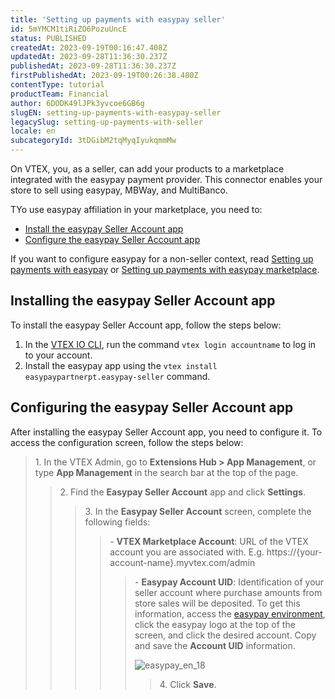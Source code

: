 ```yaml
---
title: 'Setting up payments with easypay seller'
id: 5mYMCM1tiRiZO6PozuUncE
status: PUBLISHED
createdAt: 2023-09-19T00:16:47.408Z
updatedAt: 2023-09-28T11:36:30.237Z
publishedAt: 2023-09-28T11:36:30.237Z
firstPublishedAt: 2023-09-19T00:26:38.480Z
contentType: tutorial
productTeam: Financial
author: 6DODK49lJPk3yvcoe6GB6g
slugEN: setting-up-payments-with-easypay-seller
legacySlug: setting-up-payments-with-seller
locale: en
subcategoryId: 3tDGibM2tqMyqIyukqmmMw
---
```


On VTEX, you, as a seller, can add your products to a marketplace integrated with the easypay payment provider. This connector enables your store to sell using easypay, MBWay, and MultiBanco.

TYo use easypay affiliation in your marketplace, you need to:

- [Install the easypay Seller Account app](#installing-the-easypay-seller-account-app)
- [Configure the easypay Seller Account app](#configuring-the-easypay-seller-account-app)

<div class="alert alert-warning" role="alert">If you want to configure easypay for a non-seller context, read <a href="https://help.vtex.com/pt/tutorial/configurar-pagamento-com-easypay--3xJQqjMIn0ARDI1HcwK88J">Setting up payments with easypay</a> or <a href="https://help.vtex.com/en/tutorial/setting-up-payments-with-easypay-marketplace--3YllWiITcPEOpteuToEdO7">Setting up payments with easypay marketplace</a>.</div>

## Installing the easypay Seller Account app

To install the easypay Seller Account app, follow the steps below:

1. In the [VTEX IO CLI](https://developers.vtex.com/docs/guides/vtex-io-documentation-vtex-io-cli-install), run the command `vtex login accountname` to log in to your account.
2. Install the easypay app using the `vtex install easypaypartnerpt.easypay-seller` command. 

## Configuring the easypay Seller Account app

After installing the easypay Seller Account app, you need to configure it. To access the configuration screen, follow the steps below:

<blockquote><ui>1. In the VTEX Admin, go to <b>Extensions Hub > App Management</b>, or type <b>App Management</b> in the search bar at the top of the page.</ui>

<blockquote><ui>2. Find the <b>Easypay Seller Account</b> app and click <b>Settings</b>.</ui>

<blockquote><ui>3. In the <b>Easypay Seller Account</b> screen, complete the following fields:</ui>

<blockquote><ui>- <b>VTEX Marketplace Account</b>: URL of the VTEX account you are associated with. E.g. https://{your-account-name}.myvtex.com/admin</ui> 

<blockquote><ui>- <b>Easypay Account UID</b>: Identification of your seller account where purchase amounts from store sales will be deposited. To get this information, access the <a href="https://backoffice.easypay.pt/">easypay environment</a>, click the easypay logo at the top of the screen, and click the desired account. Copy and save the <b>Account UID</b> information.</ui> 

![easypay_en_18](//images.ctfassets.net/alneenqid6w5/72jPh8mwBcEqbtiCBU09Bm/2e4dd4665f90512068d9f145b7a81caa/easypay_en_18.png)

<blockquote><ui>4. Click <b>Save</b>.</ui>

